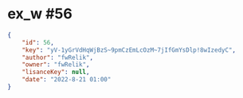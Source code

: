 
# ex_w #56
                
```JSON
{
    "id": 56,
    "key": "yV-1yGrVdHqWjBzS~9pmCzEmLcOzM~7jIfGmYsDlp!8wIzedyC",
    "author": "fwRelik",
    "owner": "fwRelik",
    "lisanceKey": null,
    "date": "2022-8-21 01:00"
}
```
